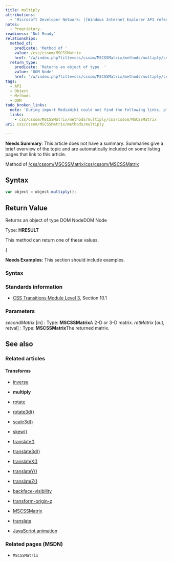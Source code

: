 ```yaml
---
title: multiply
attributions:
  - 'Microsoft Developer Network: [[Windows Internet Explorer API reference](http://msdn.microsoft.com/en-us/library/ie/hh828809%28v=vs.85%29.aspx) Article]'
notes:
  - Proprietary.
readiness: 'Not Ready'
relationships:
  method_of:
    predicate: 'Method of '
    value: /css/cssom/MSCSSMatrix
    href: '/w/index.php?title=css/cssom/MSCSSMatrix/methods/multiply/css/cssom/MSCSSMatrix&action=edit&redlink=1'
  return_type:
    predicate: 'Returns an object of type  '
    value: 'DOM Node'
    href: '/w/index.php?title=css/cssom/MSCSSMatrix/methods/multiply/css/cssom/MSCSSMatrix&action=edit&redlink=1'
tags:
  - API
  - Object
  - Methods
  - DOM
todo_broken_links:
  note: 'During import MediaWiki could not find the following links, please fix and adjust this list.'
  links:
    - css/cssom/MSCSSMatrix/methods/multiply/css/cssom/MSCSSMatrix
uri: css/cssom/MSCSSMatrix/methods/multiply

---
```

**Needs Summary**: This article does not have a summary. Summaries give a brief overview of the topic and are automatically included on some listing pages that link to this article.

Method of [/css/cssom/MSCSSMatrix](/w/index.php?title=css/cssom/MSCSSMatrix/methods/multiply/css/cssom/MSCSSMatrix&action=edit&redlink=1)[/css/cssom/MSCSSMatrix](/w/index.php?title=css/cssom/MSCSSMatrix/methods/multiply/css/cssom/MSCSSMatrix&action=edit&redlink=1)

## <span>Syntax</span>

``` js
var object = object.multiply();
```

## <span>Return Value</span>

Returns an object of type DOM NodeDOM Node

Type: **HRESULT**

This method can return one of these values.

{

**Needs Examples**: This section should include examples.

### <span>Syntax</span>

### <span>Standards information</span>

-   [CSS Transitions Module Level 3](http://go.microsoft.com/fwlink/p/?linkid=223140), Section 10.1

### <span>Parameters</span>

*secondMatrix* [in]
:   Type: **MSCSSMatrix**A 2-D or 3-D matrix.
*retMatrix* [out, retval]
:   Type: **MSCSSMatrix**The returned matrix.

## <span>See also</span>

### <span>Related articles</span>

#### <span>Transforms</span>

-   [inverse](/css/cssom/MSCSSMatrix/methods/inverse)

-   **multiply**

-   [rotate](/css/cssom/MSCSSMatrix/methods/rotate)

-   [rotate3d()](/css/functions/rotate3d())

-   [scale3d()](/css/functions/scale3d())

-   [skew()](/css/functions/skew())

-   [translate()](/css/functions/translate())

-   [translate3d()](/css/functions/translate3d())

-   [translateX()](/css/functions/translateX())

-   [translateY()](/css/functions/translateY())

-   [translateZ()](/css/functions/translateZ())

-   [backface-visibility](/css/properties/backface-visibility)

-   [transform-origin-z](/css/properties/transform-origin-z)

-   [MSCSSMatrix](/css/transforms/MSCSSMatrix)

-   [translate](/css/transforms/MSCSSMatrix/translate)

-   [JavaScript animation](/tutorials/animation_in_javascript_2)

### <span>Related pages (MSDN)</span>

-   `MSCSSMatrix`
